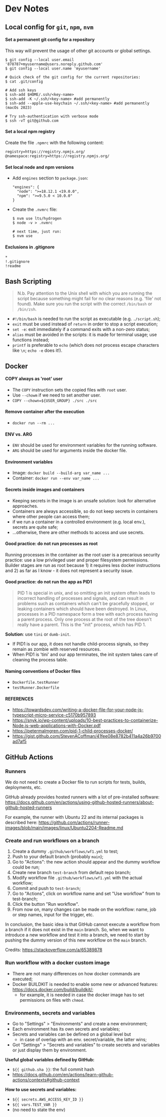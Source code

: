 # Dev Notes

## Local config for `git`, `npm`, `nvm`

#### Set a permanent git config for a repository 
This way will prevent the usage of other git accounts or global settings.
```shell
$ git config --local user.email '878787+myusername@users.noreply.github.com'
$ git config --local user.name 'myusername'

# Quick check of the git config for the current repositories:
$ cat .git/config

# Add ssh keys
$ ssh-add $HOME/.ssh/<key-name>
$ ssh-add -K ~/.ssh/<key-name> #add permanently
$ ssh-add --apple-use-keychain ~/.ssh/<key-name> #add permanently (macOs 2023)

# Try ssh-authentication with verbose mode
$ ssh -vT git@github.com
```

#### Set a local npm registry
Create the file `.npmrc` with the following content:
```text
registry=https://registry.npmjs.org/
@namespace:registry=https://registry.npmjs.org/
```

#### Set local node and npm versions
- Add `engines` section to `package.json`:
  ```
  "engines": {
    "node": ">=18.12.1 <19.0.0",
    "npm": ">=9.5.0 < 10.0.0"
  }
  ```
- Create the `.nvmrc` file:
  ```shell
  $ nvm use lts/hydrogen
  $ node -v > .nvmrc
  
  # next time, just run:
  $ nvm use
  ```
  
#### Exclusions in .gitignore
```text
*
!.gitignore
!readme
```


## Bash Scripting
> N.b. Pay attention to the Unix shell with which you are running the script
> because something might fail for no clear reasons (e.g. 'file' not found).
> Make sure you run the script with the correct `/bin/bash` or `/bin/zsh`.

- `#!/bin/bash` is needed to run the script as executable (e.g. `./script.sh`);
- `exit` must be used instead of `return` in order to stop a script execution;
- `set -e`: exit immediately if a command exits with a non-zero status;
- `alias` must be avoided in the scripts: it is made for terminal usage; use functions instead;
- `printf` is preferable to `echo` (which does not process escape characters like `\n`; `echo -e` does it!).


## Docker

#### COPY always as 'root' user
- The `COPY` instruction sets the copied files with `root` user.
- Use `--chowm` if we need to set another user.
- `COPY --chown=${USER_GROUP} ./src ./src`

#### Remove container after the execution
- `docker run --rm ...`

#### ENV vs. ARG
- `ENV` should be used for environment variables for the running software.
- `ARG` should be used for arguments inside the docker file.

#### Environment variables
- Image: `docker build --build-arg var_name ...`
- Container: `docker run --env var_name ...`

#### Secrets inside images and containers
- Keeping secrets in the image is an unsafe solution: look for alternative approaches.
- Containers are always accessible, so do not keep secrets in containers where other people can access them;
- if we run a container in a controlled environment (e.g. local env.), secrets are quite safe;
- ...otherwise, there are other methods to access and use secrets.

#### Good practice: do not run processes as root
Running processes in the container as the root user is a precarious security practice: use a low privileged user and proper filesystem permissions. Builder stages are run as root because 1) it requires less docker instructions and 2) as far as I know - it does not represent a security issue. 

#### Good practice: do not run the app as PID1
> PID 1 is special in unix, and so omitting an init system often leads to incorrect handling of processes and signals, and can result in problems such as containers which can't be gracefully stopped, or leaking containers which should have been destroyed. In Linux, processes in a PID namespace form a tree with each process having a parent process. Only one process at the root of the tree doesn't really have a parent. This is the "init" process, which has PID 1.

**Solution**: use `tini` or `dumb-init`.
- If PID1 is our app, it does not handle child-process signals, so they remain as zombie with reserved resources.
- When PID1 is 'tini' and our app terminates, the init system takes care of cleaning the process table.

#### Naming conventions of Docker files
- `Dockerfile.testRunner`
- `testRunner.Dockerfile`

#### REFERENCES
- https://towardsdev.com/writing-a-docker-file-for-your-node-js-typescript-micro-service-c5170b957893
- https://snyk.io/wp-content/uploads/10-best-practices-to-containerize-Node.js-web-applications-with-Docker.pdf
- https://petermalmgren.com/pid-1-child-processes-docker/
- https://gist.github.com/StevenACoffman/41fee08e8782b411a4a26b9700ad7af5


## GitHub Actions

### Runners
We do not need to create a Docker file to run scripts for tests, builds, deployments, etc.

GitHub already provides hosted runners with a lot of pre-installed software: 
https://docs.github.com/en/actions/using-github-hosted-runners/about-github-hosted-runners

For example, the runner with Ubuntu 22 and its internal packages is described here: 
https://github.com/actions/runner-images/blob/main/images/linux/Ubuntu2204-Readme.md


### Create and run workflows on a branch
 
1. Create a dummy `.github/workflows/wf1.yml` to test;
2. Push to your default branch (probably `main`);
3. Go to "Actions": the new action should appear and the dummy workflow could be run;
4. Create new branch `test-branch` from default repo branch;
5. Modify workflow file `.github/workflows/wf1.yml` with the actual workflow;
6. Commit and push to `test-branch`;
7. Go to "Actions", click on workflow name and set "Use workflow" from to test-branch;
8. Click the button "Run workflow".
9. From now on, many changes can be made on the workflow: name, job or step names, input for the trigger, etc.

In conclusion, the basic idea is that GitHub cannot execute a workflow from a branch if it does not exist in the `main` branch.
So, when we want to introduce a new workflow and test it into a branch, we need to start by pushing the dummy version of
this new workflow on the `main` branch.

Credits: https://stackoverflow.com/a/65389878


### Run workflow with a docker custom image

- There are not many differences on how docker commands are executed;
- Docker BUILDKIT is needed to enable some new or advanced features: https://docs.docker.com/build/buildkit/;
  - for example, it is needed in case the docker image has to set permissions on files with `chmod`.

### Environments, secrets and variables

- Go to "Settings" > "Environments" and create a new environment;
- Each environment has its own secrets and variables;
- Secrets and variables can be defined on a global level but
  - in case of overlap with an env. secret/variable, the latter wins;
- Got "Settings" > "Secrets and variables" to create secrets and variables or just display them by environment.

**Useful global variables defined by GitHub:**
- `${{ github.sha }}`: the full commit hash
- https://docs.github.com/en/actions/learn-github-actions/contexts#github-context

**How to use secrets and variables:**
- `${{ secrets.AWS_ACCESS_KEY_ID }}`
- `${{ vars.TEST_VAR }}`
- (no need to state the env)
